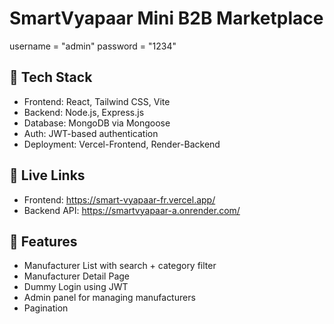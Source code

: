 # SmartVyapaar Mini B2B Marketplace

username = "admin"
password = "1234"

## 🔧 Tech Stack
- Frontend: React, Tailwind CSS, Vite
- Backend: Node.js, Express.js
- Database: MongoDB via Mongoose
- Auth: JWT-based authentication
- Deployment: Vercel-Frontend, Render-Backend

## 🔗 Live Links
- Frontend: https://smart-vyapaar-fr.vercel.app/
- Backend API: https://smartvyapaar-a.onrender.com/

## 🚀 Features
- Manufacturer List with search + category filter
- Manufacturer Detail Page
- Dummy Login using JWT
- Admin panel for managing manufacturers
- Pagination


